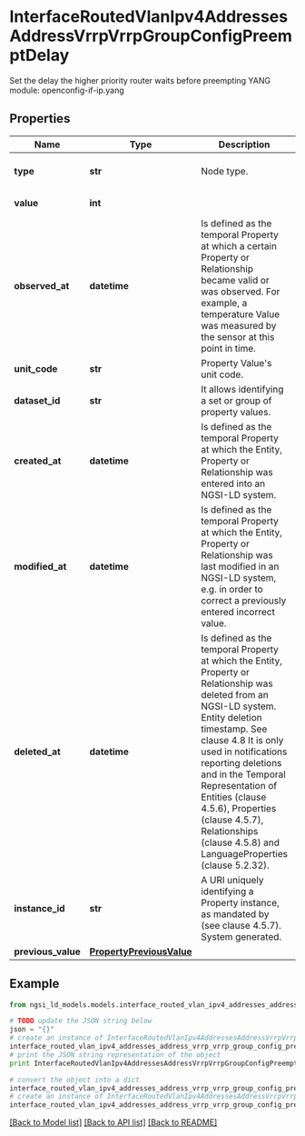 # InterfaceRoutedVlanIpv4AddressesAddressVrrpVrrpGroupConfigPreemptDelay

Set the delay the higher priority router waits before preempting  YANG module: openconfig-if-ip.yang 

## Properties

Name | Type | Description | Notes
------------ | ------------- | ------------- | -------------
**type** | **str** | Node type.  | [optional] [default to 'Property']
**value** | **int** |  | [default to 0]
**observed_at** | **datetime** | Is defined as the temporal Property at which a certain Property or Relationship became valid or was observed. For example, a temperature Value was measured by the sensor at this point in time.  | [optional] 
**unit_code** | **str** | Property Value&#39;s unit code.  | [optional] 
**dataset_id** | **str** | It allows identifying a set or group of property values.  | [optional] 
**created_at** | **datetime** | Is defined as the temporal Property at which the Entity, Property or Relationship was entered into an NGSI-LD system.  | [optional] [readonly] 
**modified_at** | **datetime** | Is defined as the temporal Property at which the Entity, Property or Relationship was last modified in an NGSI-LD system, e.g. in order to correct a previously entered incorrect value.  | [optional] [readonly] 
**deleted_at** | **datetime** | Is defined as the temporal Property at which the Entity, Property or Relationship was deleted from an NGSI-LD system.  Entity deletion timestamp. See clause 4.8 It is only used in notifications reporting deletions and in the Temporal Representation of Entities (clause 4.5.6), Properties (clause 4.5.7), Relationships (clause 4.5.8) and LanguageProperties (clause 5.2.32).  | [optional] [readonly] 
**instance_id** | **str** | A URI uniquely identifying a Property instance, as mandated by (see clause 4.5.7). System generated.  | [optional] [readonly] 
**previous_value** | [**PropertyPreviousValue**](PropertyPreviousValue.md) |  | [optional] 

## Example

```python
from ngsi_ld_models.models.interface_routed_vlan_ipv4_addresses_address_vrrp_vrrp_group_config_preempt_delay import InterfaceRoutedVlanIpv4AddressesAddressVrrpVrrpGroupConfigPreemptDelay

# TODO update the JSON string below
json = "{}"
# create an instance of InterfaceRoutedVlanIpv4AddressesAddressVrrpVrrpGroupConfigPreemptDelay from a JSON string
interface_routed_vlan_ipv4_addresses_address_vrrp_vrrp_group_config_preempt_delay_instance = InterfaceRoutedVlanIpv4AddressesAddressVrrpVrrpGroupConfigPreemptDelay.from_json(json)
# print the JSON string representation of the object
print InterfaceRoutedVlanIpv4AddressesAddressVrrpVrrpGroupConfigPreemptDelay.to_json()

# convert the object into a dict
interface_routed_vlan_ipv4_addresses_address_vrrp_vrrp_group_config_preempt_delay_dict = interface_routed_vlan_ipv4_addresses_address_vrrp_vrrp_group_config_preempt_delay_instance.to_dict()
# create an instance of InterfaceRoutedVlanIpv4AddressesAddressVrrpVrrpGroupConfigPreemptDelay from a dict
interface_routed_vlan_ipv4_addresses_address_vrrp_vrrp_group_config_preempt_delay_form_dict = interface_routed_vlan_ipv4_addresses_address_vrrp_vrrp_group_config_preempt_delay.from_dict(interface_routed_vlan_ipv4_addresses_address_vrrp_vrrp_group_config_preempt_delay_dict)
```
[[Back to Model list]](../README.md#documentation-for-models) [[Back to API list]](../README.md#documentation-for-api-endpoints) [[Back to README]](../README.md)


